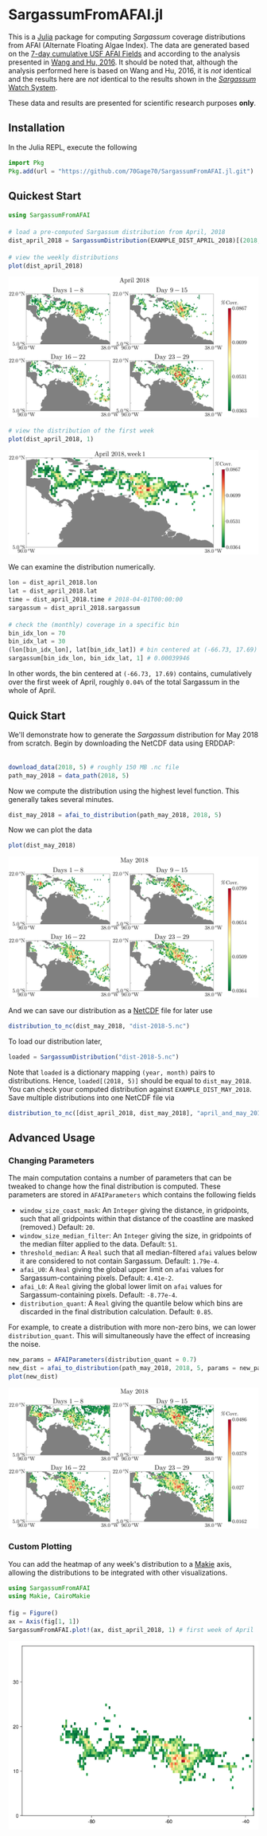 # SargassumFromAFAI.jl

This is a [Julia](https://julialang.org/) package for computing *Sargassum* coverage distributions from AFAI (Alternate Floating Algae Index). The  data are generated based on the [7-day cumulative USF AFAI Fields](https://cwcgom.aoml.noaa.gov/erddap/griddap/noaa_aoml_atlantic_oceanwatch_AFAI_7D.html) and according to the analysis presented in [Wang and Hu, 2016](https://www.sciencedirect.com/science/article/abs/pii/S0034425716301833). It should be noted that, although the analysis performed here is based on Wang and Hu, 2016, it is *not* identical and the results here are *not* identical to the results shown in the  [*Sargassum* Watch System](https://optics.marine.usf.edu/projects/saws.html).

These data and results are presented for scientific research purposes **only**.

## Installation

In the Julia REPL, execute the following

```julia
import Pkg
Pkg.add(url = "https://github.com/70Gage70/SargassumFromAFAI.jl.git")
```

## Quickest Start

```julia
using SargassumFromAFAI

# load a pre-computed Sargassum distribution from April, 2018
dist_april_2018 = SargassumDistribution(EXAMPLE_DIST_APRIL_2018)[(2018, 4)]

# view the weekly distributions
plot(dist_april_2018)
```

[!["April 2018 Sargassum Distribution"](examples/april-2018-weeks.png)](https://70gage70.github.io/SargassumFromAFAI.jl/)


```julia
# view the distribution of the first week
plot(dist_april_2018, 1)
```

[!["April 2018 Sargassum Distribution (week 1)"](examples/april-2018-week-1.png)](https://70gage70.github.io/SargassumFromAFAI.jl/)

We can examine the distribution numerically.

```julia
lon = dist_april_2018.lon
lat = dist_april_2018.lat
time = dist_april_2018.time # 2018-04-01T00:00:00
sargassum = dist_april_2018.sargassum

# check the (monthly) coverage in a specific bin
bin_idx_lon = 70
bin_idx_lat = 30
(lon[bin_idx_lon], lat[bin_idx_lat]) # bin centered at (-66.73, 17.69)
sargassum[bin_idx_lon, bin_idx_lat, 1] # 0.00039946
```

In other words, the bin centered at `(-66.73, 17.69)` contains, cumulatively over the first week of April, roughly `0.04%` of the total Sargassum in the whole of April.


## Quick Start

We'll demonstrate how to generate the *Sargassum* distribution for May 2018 from scratch. Begin by downloading the NetCDF data using ERDDAP:

```julia

download_data(2018, 5) # roughly 150 MB .nc file
path_may_2018 = data_path(2018, 5)
```

Now we compute the distribution using the highest level function. This generally takes several minutes.

```julia
dist_may_2018 = afai_to_distribution(path_may_2018, 2018, 5)
```

Now we can plot the data

```julia
plot(dist_may_2018)
```

[!["May 2018 Sargassum Distribution"](examples/may-2018-weeks.png)](https://70gage70.github.io/SargassumFromAFAI.jl/)

And we can save our distribution as a [NetCDF](https://github.com/JuliaGeo/NetCDF.jl) file for later use

```julia
distribution_to_nc(dist_may_2018, "dist-2018-5.nc")
```

To load our distribution later,

```julia
loaded = SargassumDistribution("dist-2018-5.nc")
```

Note that `loaded` is a dictionary mapping `(year, month)` pairs to distributions. Hence, `loaded[(2018, 5)]` should be equal to `dist_may_2018`. You can check your computed distribution against `EXAMPLE_DIST_MAY_2018`. Save multiple distributions into one NetCDF file via
```julia
distribution_to_nc([dist_april_2018, dist_may_2018], "april_and_may_2018.nc")
```

## Advanced Usage

### Changing Parameters

The main computation contains a number of parameters that can be tweaked to change how the final distribution is computed. These parameters are stored in `AFAIParameters` which contains the following fields 

- `window_size_coast_mask`: An `Integer` giving the distance, in gridpoints, such that all 
                            gridpoints within that distance of the coastline are masked (removed.) Default: `20`.
- `window_size_median_filter`: An `Integer` giving the size, in gridpoints of the median filter applied to the data. Default: `51`.
- `threshold_median`: A `Real` such that all median-filtered `afai` values below it are considered to not contain Sargassum. Default: `1.79e-4`.
- `afai_U0`: A `Real` giving the global upper limit on `afai` values for Sargassum-containing pixels. Default: `4.41e-2`.
- `afai_L0`: A `Real` giving the global lower limit on `afai` values for Sargassum-containing pixels. Default: `-8.77e-4`.
- `distribution_quant`: A `Real` giving the quantile below which bins are discarded in the final distribution calculation. Default: `0.85`.

For example, to create a distribution with more non-zero bins, we can lower `distribution_quant`. This will simultaneously have the effect of increasing the noise.

```julia
new_params = AFAIParameters(distribution_quant = 0.7)
new_dist = afai_to_distribution(path_may_2018, 2018, 5, params = new_params)
plot(new_dist)
```

[!["May 2018 Sargassum Distribution (noisy)"](examples/may-2018-weeks-params.png)](https://70gage70.github.io/SargassumFromAFAI.jl/)

### Custom Plotting

You can add the heatmap of any week's distribution to a [Makie](https://docs.makie.org/stable/) axis, allowing the distributions to be integrated with other visualizations.

```julia
using SargassumFromAFAI
using Makie, CairoMakie

fig = Figure()
ax = Axis(fig[1, 1])
SargassumFromAFAI.plot!(ax, dist_april_2018, 1) # first week of April
```

[!["April 2018 Sargassum Distribution (on blank axis)"](examples/april-2018-custom.png)](https://70gage70.github.io/SargassumFromAFAI.jl/)
